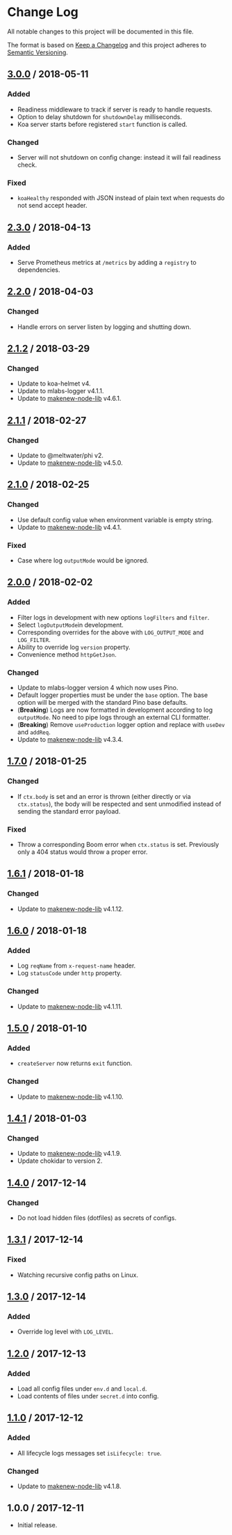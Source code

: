 # Change Log

All notable changes to this project will be documented in this file.

The format is based on [Keep a Changelog](http://keepachangelog.com/)
and this project adheres to [Semantic Versioning](http://semver.org/).

## [3.0.0] / 2018-05-11

### Added

- Readiness middleware to track if server is ready to handle requests.
- Option to delay shutdown for `shutdownDelay` milliseconds.
- Koa server starts before registered `start` function is called.

### Changed

- Server will not shutdown on config change: instead it will fail readiness check.

### Fixed

- `koaHealthy` responded with JSON instead of plain text when
  requests do not send accept header.

## [2.3.0] / 2018-04-13

### Added

- Serve Prometheus metrics at `/metrics` by
  adding a `registry` to dependencies.

## [2.2.0] / 2018-04-03

### Changed

- Handle errors on server listen by logging and shutting down.

## [2.1.2] / 2018-03-29

### Changed

- Update to koa-helmet v4.
- Update to mlabs-logger v4.1.1.
- Update to [makenew-node-lib] v4.6.1.

## [2.1.1] / 2018-02-27

### Changed

- Update to @meltwater/phi v2.
- Update to [makenew-node-lib] v4.5.0.

## [2.1.0] / 2018-02-25

### Changed

- Use default config value when environment variable is empty string.
- Update to [makenew-node-lib] v4.4.1.

### Fixed

- Case where log `outputMode` would be ignored.

## [2.0.0] / 2018-02-02

### Added

- Filter logs in development with new options `logFilters` and `filter`.
- Select `logOutputMode`in development.
- Corresponding overrides for the above with `LOG_OUTPUT_MODE` and `LOG_FILTER`.
- Ability to override log `version` property.
- Convenience method `httpGetJson`.

### Changed

- Update to mlabs-logger version 4 which now uses Pino.
- Default logger properties must be under the `base` option.
  The base option will be merged with the standard Pino base defaults.
- (**Breaking**) Logs are now formatted in development according to log `outputMode`.
  No need to pipe logs through an external CLI formatter.
- (**Breaking**) Remove `useProduction` logger option and replace with `useDev` and `addReq`.
- Update to [makenew-node-lib] v4.3.4.

## [1.7.0] / 2018-01-25

### Changed

- If `ctx.body` is set and an error is thrown
  (either directly or via `ctx.status`),
  the body will be respected and sent unmodified
  instead of sending the standard error payload.

### Fixed

- Throw a corresponding Boom error when `ctx.status` is set.
  Previously only a 404 status would throw a proper error.

## [1.6.1] / 2018-01-18

### Changed

- Update to [makenew-node-lib] v4.1.12.

## [1.6.0] / 2018-01-18

### Added

- Log `reqName` from `x-request-name` header.
- Log `statusCode` under `http` property.

### Changed

- Update to [makenew-node-lib] v4.1.11.

## [1.5.0] / 2018-01-10

### Added

- `createServer` now returns `exit` function.

### Changed

- Update to [makenew-node-lib] v4.1.10.

## [1.4.1] / 2018-01-03

### Changed

- Update to [makenew-node-lib] v4.1.9.
- Update chokidar to version 2.

## [1.4.0] / 2017-12-14

### Changed

- Do not load hidden files (dotfiles) as secrets of configs.

## [1.3.1] / 2017-12-14

### Fixed

- Watching recursive config paths on Linux.

## [1.3.0] / 2017-12-14

### Added

- Override log level with `LOG_LEVEL`.

## [1.2.0] / 2017-12-13

### Added

- Load all config files under `env.d` and `local.d`.
- Load contents of files under `secret.d` into config.

## [1.1.0] / 2017-12-12

### Added

- All lifecycle logs messages set `isLifecycle: true`.

### Changed

- Update to [makenew-node-lib] v4.1.8.

## 1.0.0 / 2017-12-11

- Initial release.

[makenew-node-lib]: https://github.com/meltwater/makenew-node-lib

[Unreleased]: https://github.com/meltwater/mlabs-koa/compare/v3.0.0...HEAD
[3.0.0]: https://github.com/meltwater/mlabs-koa/compare/v2.3.0...v3.0.0
[2.3.0]: https://github.com/meltwater/mlabs-koa/compare/v2.2.0...v2.3.0
[2.2.0]: https://github.com/meltwater/mlabs-koa/compare/v2.1.2...v2.2.0
[2.1.2]: https://github.com/meltwater/mlabs-koa/compare/v2.1.1...v2.1.2
[2.1.1]: https://github.com/meltwater/mlabs-koa/compare/v2.1.0...v2.1.1
[2.1.0]: https://github.com/meltwater/mlabs-koa/compare/v2.0.0...v2.1.0
[2.0.0]: https://github.com/meltwater/mlabs-koa/compare/v1.7.0...v2.0.0
[1.7.0]: https://github.com/meltwater/mlabs-koa/compare/v1.6.1...v1.7.0
[1.6.1]: https://github.com/meltwater/mlabs-koa/compare/v1.6.0...v1.6.1
[1.6.0]: https://github.com/meltwater/mlabs-koa/compare/v1.5.0...v1.6.0
[1.5.0]: https://github.com/meltwater/mlabs-koa/compare/v1.4.1...v1.5.0
[1.4.1]: https://github.com/meltwater/mlabs-koa/compare/v1.4.0...v1.4.1
[1.4.0]: https://github.com/meltwater/mlabs-koa/compare/v1.3.1...v1.4.0
[1.3.1]: https://github.com/meltwater/mlabs-koa/compare/v1.3.0...v1.3.1
[1.3.0]: https://github.com/meltwater/mlabs-koa/compare/v1.2.0...v1.3.0
[1.2.0]: https://github.com/meltwater/mlabs-koa/compare/v1.1.0...v1.2.0
[1.1.0]: https://github.com/meltwater/mlabs-koa/compare/v1.0.0...v1.1.0
